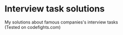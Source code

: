 # Interview task solutions

My solutions about famous companies's interview tasks</br>
(Tested on codefights.com)</br>
